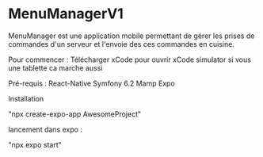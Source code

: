 # MenuManagerV1
MenuManager est une application mobile permettant de gérer les prises de commandes d'un serveur et l'envoie des ces commandes en cuisine.



Pour commencer :
Télécharger xCode pour ouvrir xCode simulator si vous une tablette ca marche aussi

Pré-requis :
React-Native
Symfony 6.2
Mamp
Expo

Installation

"npx create-expo-app AwesomeProject"

lancement dans expo :

"npx expo start"

